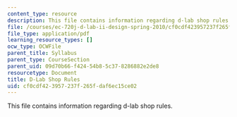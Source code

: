 ```yaml
---
content_type: resource
description: This file contains information regarding d-lab shop rules.
file: /courses/ec-720j-d-lab-ii-design-spring-2010/cf0cdf423957237f265fdaf6ec15ce02_MITEC_720JS10_SyllShop.pdf
file_type: application/pdf
learning_resource_types: []
ocw_type: OCWFile
parent_title: Syllabus
parent_type: CourseSection
parent_uid: 09d70b66-f424-54b8-5c37-8286882e2de8
resourcetype: Document
title: D-Lab Shop Rules
uid: cf0cdf42-3957-237f-265f-daf6ec15ce02
---
```

This file contains information regarding d-lab shop rules.

